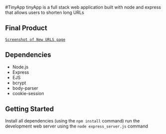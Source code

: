 #TinyApp
tinyApp is a full stack web application built with node and express that allows users to shorten long URLs

## Final Product
[`Screenshot of New URLS page`](https://github.com/kylemcloughlin/tinyAppProject/blob/master/docs/newurls.png?raw=true)

## Dependencies 

- Node.js
- Express
- EJS 
- bcrypt
- body-parser
- cookie-session

## Getting Started

Install all dependencies (using the `npm install` command)
run the development web server using the `node express_server.js` command
